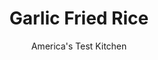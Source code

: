 ---
layout: ../../layouts/MarkdownPostLayout.astro
title: Garlic Fried Rice
author: America's Test Kitchen
pubDate: 2023-03-15
description: "A simple technique infuses this rice with intense garlic flavor."
image_url: https://res.cloudinary.com/hksqkdlah/image/upload/ar_1:1,c_fill,dpr_2.0,f_auto,fl_lossy.progressive.strip_profile,g_faces:auto,q_auto:low,w_344/SFS_GarlicFriedRice_016_1_orz1fx
tags: ["Main Courses","Rice","Weeknight","Vegetarian"]
calories: 1383
protein: 6
carbohydrates: 52
fats: 12
fiber: 4
ingredients: ["4½ cups cooked, jasmine rice, cold","3 tablespoons, vegetable oil","8 , garlic cloves, chopped fine","1 teaspoon, kosher salt","1 , scallion, sliced thin"]
serves: 4
time: "20 minutes"
instructions: ["Transfer rice to fine-mesh strainer. Place rice under cold running water and break up clumps with your hands. Let drain for 5 minutes.","Combine oil and garlic in 12-inch nonstick skillet. Cook over medium heat until garlic turns golden brown, 3 to 5 minutes. Add rice and salt and cook, stirring frequently, until garlic is evenly distributed throughout rice, about 2 minutes. Off heat, season with salt to taste. Transfer to dish, sprinkle with scallion, and serve."]
nutrition: ["123 mg Potassium, K","191 mg Phosphorus, P","34 mg Calcium, Ca","1 mg Iron, Fe","96 mg Magnesium, Mg","482 mg Sodium, Na","1 mg Zinc, Zn","12 g Total lipid (fat)","3 mg Niacin","8 g Fatty acids, total monounsaturated","2 g Fatty acids, total polyunsaturated","2 mg Vitamin C, total ascorbic acid","1 g Fatty acids, total saturated","4 g Fiber, total dietary","10 µg Folate, food","5 µg Vitamin K (phylloquinone)","165 g Water","52 g Carbohydrate, by difference","10 µg Folate, DFE","6 g Protein","2 mg Vitamin E (alpha-tocopherol)","345 kcal Energy","1383 calories"]
notes: "One-and-a-half cups of raw jasmine rice cooked with 2¼ cups of water will yield 4½ cups of cooked rice. Make sure that the rice is cold before frying; otherwise, it can turn gummy. We run the cooled rice under water to break up the clumps so that its easier to manage in the skillet. Be sure to let the excess water drain off the rice for at least 5 minutes before transferring it to the skillet."
---